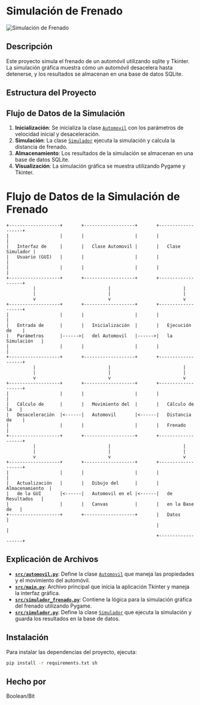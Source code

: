 # Simulación de Frenado

![Simulación de Frenado](https://th.bing.com/th/id/OIP.84RHToHT3PI0uQF-8Wkl8gHaC9?rs=1&pid=ImgDetMain)

## Descripción

Este proyecto simula el frenado de un automóvil utilizando sqlite y Tkinter. La simulación gráfica muestra cómo un automóvil desacelera hasta detenerse, y los resultados se almacenan en una base de datos SQLite.

## Estructura del Proyecto

## Flujo de Datos de la Simulación

1. **Inicialización**: Se inicializa la clase [`Automovil`](command:_github.copilot.openSymbolFromReferences?%5B%22%22%2C%5B%7B%22uri%22%3A%7B%22scheme%22%3A%22file%22%2C%22authority%22%3A%22%22%2C%22path%22%3A%22%2Fhome%2Fboolean%2FFisica%20I%2Fsrc%2Fautomovil.py%22%2C%22query%22%3A%22%22%2C%22fragment%22%3A%22%22%7D%2C%22pos%22%3A%7B%22line%22%3A0%2C%22character%22%3A6%7D%7D%2C%7B%22uri%22%3A%7B%22scheme%22%3A%22file%22%2C%22authority%22%3A%22%22%2C%22path%22%3A%22%2Fhome%2Fboolean%2FFisica%20I%2Fsrc%2Fmain.py%22%2C%22query%22%3A%22%22%2C%22fragment%22%3A%22%22%7D%2C%22pos%22%3A%7B%22line%22%3A2%2C%22character%22%3A22%7D%7D%2C%7B%22uri%22%3A%7B%22scheme%22%3A%22file%22%2C%22authority%22%3A%22%22%2C%22path%22%3A%22%2Fhome%2Fboolean%2FFisica%20I%2Fsrc%2Fsimulador_frenado.py%22%2C%22query%22%3A%22%22%2C%22fragment%22%3A%22%22%7D%2C%22pos%22%3A%7B%22line%22%3A7%2C%22character%22%3A6%7D%7D%5D%2C%22dcb69d5f-2dfe-4c99-aee2-be9726ec24df%22%5D "Go to definition") con los parámetros de velocidad inicial y desaceleración.
2. **Simulación**: La clase [`Simulador`](command:_github.copilot.openSymbolFromReferences?%5B%22%22%2C%5B%7B%22uri%22%3A%7B%22scheme%22%3A%22file%22%2C%22authority%22%3A%22%22%2C%22path%22%3A%22%2Fhome%2Fboolean%2FFisica%20I%2Fsrc%2Fmain.py%22%2C%22query%22%3A%22%22%2C%22fragment%22%3A%22%22%7D%2C%22pos%22%3A%7B%22line%22%3A3%2C%22character%22%3A22%7D%7D%2C%7B%22uri%22%3A%7B%22scheme%22%3A%22file%22%2C%22authority%22%3A%22%22%2C%22path%22%3A%22%2Fhome%2Fboolean%2FFisica%20I%2Fsrc%2Fsimulador.py%22%2C%22query%22%3A%22%22%2C%22fragment%22%3A%22%22%7D%2C%22pos%22%3A%7B%22line%22%3A3%2C%22character%22%3A6%7D%7D%5D%2C%22dcb69d5f-2dfe-4c99-aee2-be9726ec24df%22%5D "Go to definition") ejecuta la simulación y calcula la distancia de frenado.
3. **Almacenamiento**: Los resultados de la simulación se almacenan en una base de datos SQLite.
4. **Visualización**: La simulación gráfica se muestra utilizando Pygame y Tkinter.

# Flujo de Datos de la Simulación de Frenado

```plaintext
+-------------------+       +-------------------+       +-------------------+
|                   |       |                   |       |                   |
|   Interfaz de     |       |   Clase Automovil |       |   Clase Simulador |
|   Usuario (GUI)   |       |                   |       |                   |
|                   |       |                   |       |                   |
+-------------------+       +-------------------+       +-------------------+
          |                           |                           |
          |                           |                           |
          v                           v                           v
+-------------------+       +-------------------+       +-------------------+
|                   |       |                   |       |                   |
|   Entrada de      |       |   Inicialización  |       |   Ejecución de    |
|   Parámetros      |------>|   del Automovil   |------>|   la Simulación   |
|                   |       |                   |       |                   |
+-------------------+       +-------------------+       +-------------------+
          |                           |                           |
          |                           |                           |
          v                           v                           v
+-------------------+       +-------------------+       +-------------------+
|                   |       |                   |       |                   |
|   Cálculo de      |       |   Movimiento del  |       |   Cálculo de la   |
|   Desaceleración  |<------|   Automovil       |<------|   Distancia de    |
|                   |       |                   |       |   Frenado         |
+-------------------+       +-------------------+       +-------------------+
          |                           |                           |
          |                           |                           |
          v                           v                           v
+-------------------+       +-------------------+       +-------------------+
|                   |       |                   |       |                   |
|   Actualización   |       |   Dibujo del      |       |   Almacenamiento  |
|   de la GUI       |<------|   Automovil en el |<------|   de Resultados   |
|                   |       |   Canvas          |       |   en la Base de   |
+-------------------+       +-------------------+       |   Datos           |
                                                        |                   |
                                                        +-------------------+
```

## Explicación de Archivos

- **[`src/automovil.py`](command:_github.copilot.openRelativePath?%5B%7B%22scheme%22%3A%22file%22%2C%22authority%22%3A%22%22%2C%22path%22%3A%22%2Fhome%2Fboolean%2FFisica%20I%2Fsrc%2Fautomovil.py%22%2C%22query%22%3A%22%22%2C%22fragment%22%3A%22%22%7D%2C%22dcb69d5f-2dfe-4c99-aee2-be9726ec24df%22%5D "/home/boolean/Fisica I/src/automovil.py")**: Define la clase [`Automovil`](command:_github.copilot.openSymbolFromReferences?%5B%22%22%2C%5B%7B%22uri%22%3A%7B%22scheme%22%3A%22file%22%2C%22authority%22%3A%22%22%2C%22path%22%3A%22%2Fhome%2Fboolean%2FFisica%20I%2Fsrc%2Fautomovil.py%22%2C%22query%22%3A%22%22%2C%22fragment%22%3A%22%22%7D%2C%22pos%22%3A%7B%22line%22%3A0%2C%22character%22%3A6%7D%7D%2C%7B%22uri%22%3A%7B%22scheme%22%3A%22file%22%2C%22authority%22%3A%22%22%2C%22path%22%3A%22%2Fhome%2Fboolean%2FFisica%20I%2Fsrc%2Fmain.py%22%2C%22query%22%3A%22%22%2C%22fragment%22%3A%22%22%7D%2C%22pos%22%3A%7B%22line%22%3A2%2C%22character%22%3A22%7D%7D%2C%7B%22uri%22%3A%7B%22scheme%22%3A%22file%22%2C%22authority%22%3A%22%22%2C%22path%22%3A%22%2Fhome%2Fboolean%2FFisica%20I%2Fsrc%2Fsimulador_frenado.py%22%2C%22query%22%3A%22%22%2C%22fragment%22%3A%22%22%7D%2C%22pos%22%3A%7B%22line%22%3A7%2C%22character%22%3A6%7D%7D%5D%2C%22dcb69d5f-2dfe-4c99-aee2-be9726ec24df%22%5D "Go to definition") que maneja las propiedades y el movimiento del automóvil.
- **[`src/main.py`](command:_github.copilot.openRelativePath?%5B%7B%22scheme%22%3A%22file%22%2C%22authority%22%3A%22%22%2C%22path%22%3A%22%2Fhome%2Fboolean%2FFisica%20I%2Fsrc%2Fmain.py%22%2C%22query%22%3A%22%22%2C%22fragment%22%3A%22%22%7D%2C%22dcb69d5f-2dfe-4c99-aee2-be9726ec24df%22%5D "/home/boolean/Fisica I/src/main.py")**: Archivo principal que inicia la aplicación Tkinter y maneja la interfaz gráfica.
- **[`src/simulador_frenado.py`](command:_github.copilot.openRelativePath?%5B%7B%22scheme%22%3A%22file%22%2C%22authority%22%3A%22%22%2C%22path%22%3A%22%2Fhome%2Fboolean%2FFisica%20I%2Fsrc%2Fsimulador_frenado.py%22%2C%22query%22%3A%22%22%2C%22fragment%22%3A%22%22%7D%2C%22dcb69d5f-2dfe-4c99-aee2-be9726ec24df%22%5D "/home/boolean/Fisica I/src/simulador_frenado.py")**: Contiene la lógica para la simulación gráfica del frenado utilizando Pygame.
- **[`src/simulador.py`](command:_github.copilot.openRelativePath?%5B%7B%22scheme%22%3A%22file%22%2C%22authority%22%3A%22%22%2C%22path%22%3A%22%2Fhome%2Fboolean%2FFisica%20I%2Fsrc%2Fsimulador.py%22%2C%22query%22%3A%22%22%2C%22fragment%22%3A%22%22%7D%2C%22dcb69d5f-2dfe-4c99-aee2-be9726ec24df%22%5D "/home/boolean/Fisica I/src/simulador.py")**: Define la clase [`Simulador`](command:_github.copilot.openSymbolFromReferences?%5B%22%22%2C%5B%7B%22uri%22%3A%7B%22scheme%22%3A%22file%22%2C%22authority%22%3A%22%22%2C%22path%22%3A%22%2Fhome%2Fboolean%2FFisica%20I%2Fsrc%2Fmain.py%22%2C%22query%22%3A%22%22%2C%22fragment%22%3A%22%22%7D%2C%22pos%22%3A%7B%22line%22%3A3%2C%22character%22%3A22%7D%7D%2C%7B%22uri%22%3A%7B%22scheme%22%3A%22file%22%2C%22authority%22%3A%22%22%2C%22path%22%3A%22%2Fhome%2Fboolean%2FFisica%20I%2Fsrc%2Fsimulador.py%22%2C%22query%22%3A%22%22%2C%22fragment%22%3A%22%22%7D%2C%22pos%22%3A%7B%22line%22%3A3%2C%22character%22%3A6%7D%7D%5D%2C%22dcb69d5f-2dfe-4c99-aee2-be9726ec24df%22%5D "Go to definition") que ejecuta la simulación y guarda los resultados en la base de datos.

## Instalación

Para instalar las dependencias del proyecto, ejecuta:

```sh
pip install -r requirements.txt sh
```

## Hecho por

Boolean/Bit
